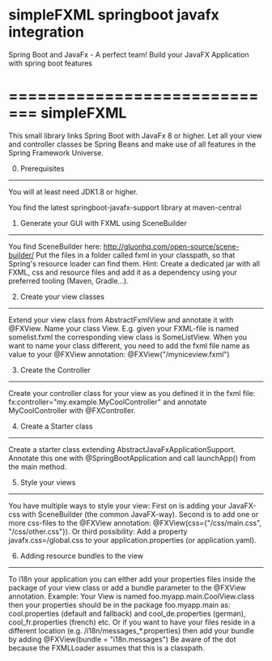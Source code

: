 
# simpleFXML springboot javafx integration

Spring Boot and JavaFx - A perfect team!
Build your JavaFX Application with spring boot features

=============================
simpleFXML
=============================

This small library links Spring Boot with JavaFx 8 or higher. 
Let all your view and controller classes be Spring Beans and make use of all features in the Spring Framework Universe. 

0. Prerequisites 
---------------------
You will at least need JDK1.8 or higher.

You find the latest springboot-javafx-support library at maven-central


1. Generate your GUI with FXML using SceneBuilder
-------------------------------------------------
You find SceneBuilder here: http://gluonhq.com/open-source/scene-builder/
Put the files in a folder called fxml in your classpath, so that Spring's resource loader can find them. Hint: Create a dedicated jar with all FXML, css and resource files and add it as a dependency using your preferred tooling (Maven, Gradle...).

2. Create your view classes
---------------------------
Extend your view class from AbstractFxmlView and annotate it with @FXView. Name your class <FXMLFile>View.
E.g. given your FXML-file is named somelist.fxml the corresponding view class is SomeListView. When you want to name your class different, you need to add the fxml file name as value to your @FXView annotation:
@FXView("/myniceview.fxml")

3. Create the Controller
---------------------------------
Create your controller class for your view as you defined it in the fxml file:
fx:controller="my.example.MyCoolController" and annotate MyCoolController with @FXController.

4. Create a Starter class
-------------------------
Create a starter class extending AbstractJavaFxApplicationSupport. Annotate this one with @SpringBootApplication and call launchApp() from the main method. 

5. Style your views
-------------------
You have multiple ways to style your view:
First on is adding your JavaFX-css with SceneBuilder (the common JavaFX-way). Second is to add one or more css-files to the @FXView annotation: @FXView(css={"/css/main.css", "/css/other.css"}). Or third possibility: Add a property javafx.css=/global.css to your application.properties (or application.yaml).

6. Adding resource bundles to the view
--------------------------------------
To i18n your application you can either add your properties files inside the package of your view class or add a bundle parameter to the @FXView annotation. Example: Your View is named foo.myapp.main.CoolView.class then your properties should be in the package foo.myapp.main as: cool.properties (default and fallback) and cool_de.properties (german), cool_fr.properties (french) etc.
Or if you want to have your files reside in a different location (e.g. /i18n/messages_*.properties) then add your bundle by adding 
@FXView(bundle = "i18n.messages") Be aware of the dot because the FXMLLoader assumes that this is a classpath.





